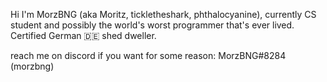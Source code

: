 Hi I'm MorzBNG (aka Moritz, tickletheshark, phthalocyanine), currently CS student and possibly the world's worst programmer that's ever lived.
Certified German 🇩🇪 shed dweller.

reach me on discord if you want for some reason: MorzBNG#8284 (morzbng)
<!---
MorzBNG/MorzBNG is a ✨ special ✨ repository because its `README.md` (this file) appears on your GitHub profile.
You can click the Preview link to take a look at your changes.
--->
